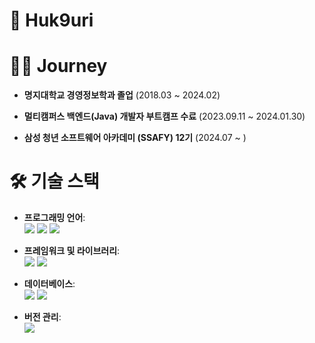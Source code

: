# 👋 Huk9uri 

# 🚶‍♂️ Journey


- **명지대학교 경영정보학과 졸업** (2018.03 ~ 2024.02)

- **멀티캠퍼스 백엔드(Java) 개발자 부트캠프 수료** (2023.09.11 ~ 2024.01.30) 
  
- **삼성 청년 소프트웨어 아카데미 (SSAFY) 12기** (2024.07 ~ )
  
# 🛠 기술 스택

- **프로그래밍 언어**: <br>
  <img src="https://img.shields.io/badge/html5-E34F26?style=for-the-badge&logo=html5&logoColor=white"/>
  <img src="https://img.shields.io/badge/css-1572B6?style=for-the-badge&logo=css3&logoColor=white"/>
  <img src="https://img.shields.io/badge/javascript-F7DF1E?style=for-the-badge&logo=javascript&logoColor=black"/>
  
- **프레임워크 및 라이브러리**:<br>
  <img src="https://img.shields.io/badge/spring-6DB33F?style=for-the-badge&logo=spring&logoColor=green"/>
  <img src="https://img.shields.io/badge/springboot-6DB33F?style=for-the-badge&logo=springboot&logoColor=green"/>
  
- **데이터베이스**:<br>
  <img src="https://img.shields.io/badge/mysql-4479A1?style=for-the-badge&logo=mysql&logoColor=white"/>
  <img src="https://img.shields.io/badge/dbeaver-382923?style=for-the-badge&logo=dbeaver&logoColor=black"/>
  
- **버전 관리**:<br>
  <img src="https://img.shields.io/badge/git-F05032?style=for-the-badge&logo=git&logoColor=white"/>

